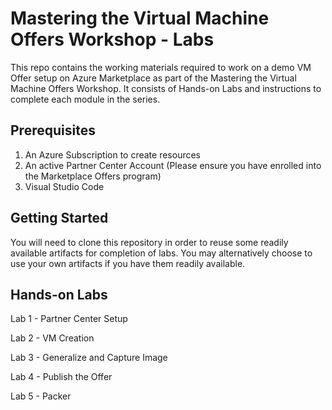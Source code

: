 
# Mastering the Virtual Machine Offers Workshop - Labs
This repo contains the working materials required to work on a demo VM Offer setup on Azure Marketplace as part of the Mastering the Virtual Machine Offers Workshop. It consists of Hands-on Labs and instructions to complete each module in the series.

## Prerequisites
1. An Azure Subscription to create resources
2. An active Partner Center Account (Please ensure you have enrolled into the Marketplace Offers program)
3. Visual Studio Code 

## Getting Started
You will need to clone this repository in order to reuse some readily available artifacts for completion of labs. You may alternatively choose to use your own artifacts if you have them readily available. 

## Hands-on Labs

Lab 1 - Partner Center Setup

Lab 2 - VM Creation

Lab 3 - Generalize and Capture Image

Lab 4 - Publish the Offer

Lab 5 - Packer 

